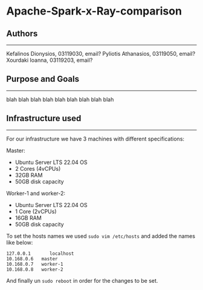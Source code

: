# Apache-Spark-x-Ray-comparison

## Authors
----------------------------------------------------------------

Kefalinos Dionysios, 03119030, email?
Pyliotis Athanasios, 03119050, email?
Xourdaki Ioanna, 03119203, email?


## Purpose and Goals
----------------------------------------------------------------

blah blah blah blah blah blah blah blah blah

## Infrastructure used
----------------------------------------------------------------

For our infrastructure we have 3 machines with different specifications:

Master: 
* Ubuntu Server LTS 22.04 OS
* 2 Cores (4vCPUs)
* 32GB RAM
* 50GB disk capacity

Worker-1 and worker-2: 
* Ubuntu Server LTS 22.04 OS
* 1 Core (2vCPUs)
* 16GB RAM
* 50GB disk capacity

To set the hosts names we used `sudo vim /etc/hosts` and added the names like below:
```
127.0.0.1       localhost
10.168.0.6   master
10.168.0.7   worker-1
10.168.0.8   worker-2
```
And finally un `sudo reboot` in order for the changes to be set.

